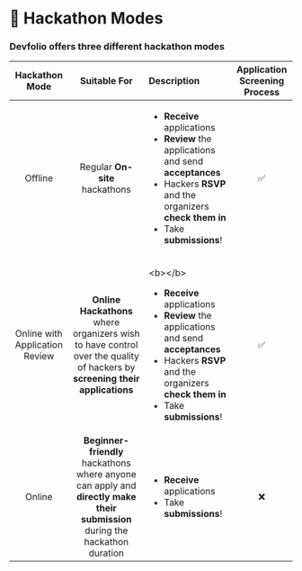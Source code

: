 # 📃 Hackathon Modes

### Devfolio offers three different hackathon modes 

<table>
  <thead>
    <tr>
      <th style="text-align:center">Hackathon Mode</th>
      <th style="text-align:center">Suitable For</th>
      <th style="text-align:left">Description</th>
      <th style="text-align:center">Application Screening Process</th>
    </tr>
  </thead>
  <tbody>
    <tr>
      <td style="text-align:center">Offline</td>
      <td style="text-align:center">Regular <b>On-site</b> hackathons</td>
      <td style="text-align:left">
        <p></p>
        <ul>
          <li><b>Receive</b> applications</li>
          <li><b>Review</b> the applications and send <b>acceptances</b>
          </li>
          <li>Hackers <b>RSVP</b> and the organizers <b>check them in</b>
          </li>
          <li>Take <b>submissions</b>!</li>
        </ul>
      </td>
      <td style="text-align:center">&#x2705;</td>
    </tr>
    <tr>
      <td style="text-align:center">Online with Application Review</td>
      <td style="text-align:center"><b>Online Hackathons</b> where organizers wish to have control over the
        quality of hackers by <b>screening their applications</b>
      </td>
      <td style="text-align:left">
        <p>&lt;b&gt;&lt;/b&gt;</p>
        <ul>
          <li><b>Receive</b> applications</li>
          <li><b>Review</b> the applications and send <b>acceptances</b>
          </li>
          <li>Hackers <b>RSVP</b> and the organizers <b>check them in</b>
          </li>
          <li>Take <b>submissions</b>!</li>
        </ul>
      </td>
      <td style="text-align:center">&#x2705;</td>
    </tr>
    <tr>
      <td style="text-align:center">Online</td>
      <td style="text-align:center"><b>Beginner-friendly</b> hackathons where anyone can apply and <b>directly make their submission</b> during
        the hackathon duration</td>
      <td style="text-align:left">
        <ul>
          <li><b>Receive</b> applications</li>
          <li>Take <b>submissions</b>!</li>
        </ul>
      </td>
      <td style="text-align:center">&#x274C;</td>
    </tr>
  </tbody>
</table>

